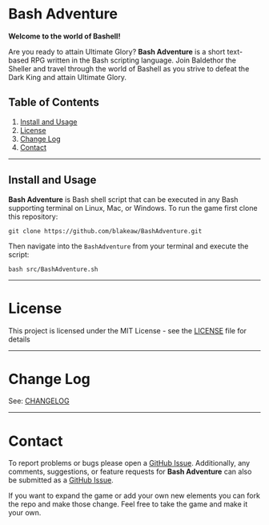 # Bash Adventure

**Welcome to the world of Bashell!**

Are you ready to attain Ultimate Glory? __Bash Adventure__ is a short text-based RPG written in the Bash scripting language. Join Baldethor the Sheller and travel through the world of Bashell as you strive to defeat the Dark King and attain Ultimate Glory.


## Table of Contents

 1. [Install and Usage](#install-and-usage)
 2. [License](#license)
 3. [Change Log](#change-log)
 4. [Contact](#contact)

------

## Install and Usage

__Bash Adventure__ is Bash shell script that can be executed in any Bash supporting terminal on Linux, Mac, or Windows. To run the game first clone this repository:

`git clone https://github.com/blakeaw/BashAdventure.git`

Then navigate into the `BashAdventure` from your terminal and execute the script:

`bash src/BashAdventure.sh`

------

# License

This project is licensed under the MIT License - see the [LICENSE](LICENSE) file for details

------

# Change Log

See: [CHANGELOG](CHANGELOG.md)

------

# Contact

To report problems or bugs please open a
[GitHub Issue](https://github.com/blakeaw/BashAdventure/issues). Additionally, any
comments, suggestions, or feature requests for **Bash Adventure** can also be submitted as a
[GitHub Issue](https://github.com/blakeaw/BashAdventure/issues).

If you want to expand the game or add your own new elements you can fork the repo and make those change. Feel free to take the game and make it your own.  
